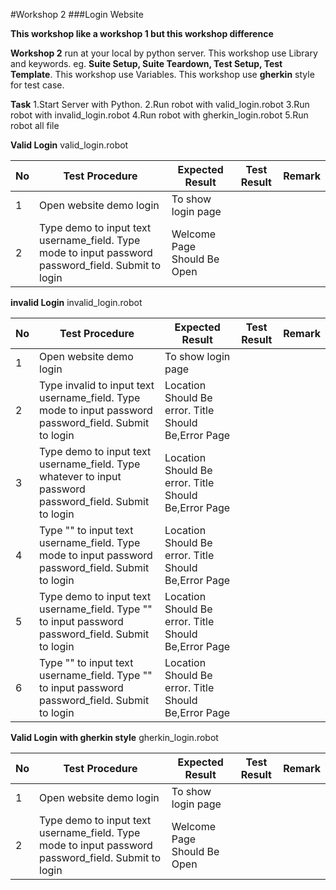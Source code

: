 #Workshop 2
###Login Website

**This workshop like a workshop 1 but this workshop difference**

**Workshop 2** run at your local by python server.
This workshop use Library and keywords. eg. **Suite Setup, Suite Teardown, Test Setup, Test Template**.
This workshop use Variables.
This workshop use **gherkin** style for test case.

**Task**
1.Start Server with Python.
2.Run robot with valid_login.robot
3.Run robot with invalid_login.robot
4.Run robot with gherkin_login.robot
5.Run robot all file

**Valid Login**
valid_login.robot

| No | Test Procedure                                                                                        | Expected Result             | Test Result | Remark |
|----|-------------------------------------------------------------------------------------------------------|-----------------------------|-------------|--------|
| 1  | Open website demo login                                                                               | To show login page          |             |        |
| 2  | Type demo to input text username_field.  Type mode to input password password_field.  Submit to login | Welcome Page Should Be Open |             |        |


**invalid Login**
invalid_login.robot

| No | Test Procedure                                                                                          | Expected Result                                      | Test Result | Remark |
|----|---------------------------------------------------------------------------------------------------------|------------------------------------------------------|-------------|--------|
| 1  | Open website demo login                                                                                 | To show login page                                   |             |        |
| 2  | Type invalid to input text username_field. Type mode to input password password_field. Submit to login  | Location Should Be error. Title Should Be,Error Page |             |        |
| 3  | Type demo to input text username_field. Type whatever to input password password_field. Submit to login | Location Should Be error. Title Should Be,Error Page |             |        |
| 4  | Type "" to input text username_field. Type mode to input password password_field. Submit to login       | Location Should Be error. Title Should Be,Error Page |             |        |
| 5  | Type demo to input text username_field. Type "" to input password password_field. Submit to login       | Location Should Be error. Title Should Be,Error Page |             |        |
| 6  | Type "" to input text username_field. Type "" to input password password_field. Submit to login         | Location Should Be error. Title Should Be,Error Page |             |        |

**Valid Login with gherkin style**
gherkin_login.robot

| No | Test Procedure                                                                                        | Expected Result             | Test Result | Remark |
|----|-------------------------------------------------------------------------------------------------------|-----------------------------|-------------|--------|
| 1  | Open website demo login                                                                               | To show login page          |             |        |
| 2  | Type demo to input text username_field.  Type mode to input password password_field.  Submit to login | Welcome Page Should Be Open |             |        |
